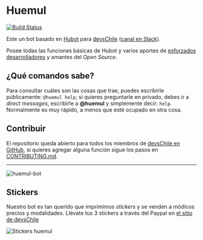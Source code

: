 # Huemul

[![Build Status](https://travis-ci.org/devschile/huemul.svg?branch=master)](https://travis-ci.org/devschile/huemul)

Este un bot basado en [Hubot](https://hubot.github.com/) para [devsChile](http://www.devschile.cl) ([canal en Slack](http://devschile.slack.com)).

Posee todas las funciones básicas de Hubot y varios aportes de [esforzados desarrolladores](https://github.com/devschile/huemul/graphs/contributors) y amantes del *Open Source*.

## ¿Qué comandos sabe?

Para consultar cuáles son las cosas que trae, puedes escribirle públicamente: `@huemul help`; si quieres preguntarle en privado, debes ir a *direct messages*, escribirle a **@huemul** y simplemente decir: `help`.  Normalmente es muy rápido, a menos que esté ocupado en otra cosa.

## Contribuir

El repositorio queda abierto para todos los miembros de [devsChile en GitHub](https://github.com/devschile), si quieres agregar alguna función sigue los pasos en [CONTRIBUTING.md](CONTRIBUTING.md).

---

![huemul-bot](http://www.utalca.cl/medios/utalca2010/saladeprensa/Estudiantes/huemul_2015_utalca.jpg)

## Stickers

Nuestro bot es tan querido que imprimimos _stickers_ y se venden a módicos precios y modalidades. Llévate tus 3 stickers a través del Paypal en [el sitio de devsChile](http://www.devschile.cl)

![Stickers huemul](http://i.imgur.com/KfAx4Mx.jpg)

